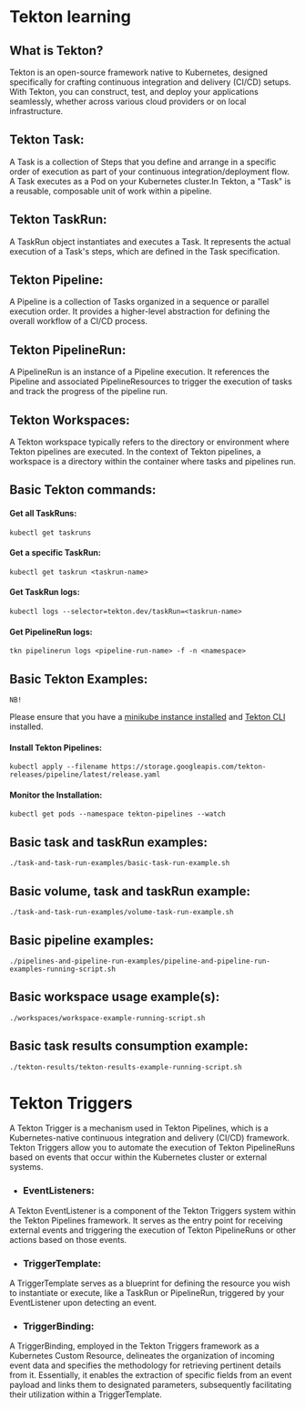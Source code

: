 # Tekton learning

## What is Tekton?

Tekton is an open-source framework native to Kubernetes, designed specifically for crafting continuous integration and delivery (CI/CD) setups. With Tekton, you can construct, test, and deploy your applications seamlessly, whether across various cloud providers or on local infrastructure.

## Tekton Task:

A Task is a collection of Steps that you define and arrange in a specific order of execution as part of your continuous integration/deployment flow. A Task executes as a Pod on your Kubernetes cluster.In Tekton, a "Task" is a reusable, composable unit of work within a pipeline.

## Tekton TaskRun:

A TaskRun object instantiates and executes a Task.
It represents the actual execution of a Task's steps, which are defined in the Task specification.

## Tekton Pipeline:

A Pipeline is a collection of Tasks organized in a sequence or parallel execution order. It provides a higher-level abstraction for defining the overall workflow of a CI/CD process.

## Tekton PipelineRun:

A PipelineRun is an instance of a Pipeline execution. It references the Pipeline and associated PipelineResources to trigger the execution of tasks and track the progress of the pipeline run.

## Tekton Workspaces:

A Tekton workspace typically refers to the directory or environment where Tekton pipelines are executed.
In the context of Tekton pipelines, a workspace is a directory within the container where tasks and pipelines run.

## Basic Tekton commands:

#### Get all TaskRuns:

```
kubectl get taskruns
```

#### Get a specific TaskRun:

```
kubectl get taskrun <taskrun-name>
```

#### Get TaskRun logs:

```
kubectl logs --selector=tekton.dev/taskRun=<taskrun-name>
```

#### Get PipelineRun logs:

```
tkn pipelinerun logs <pipeline-run-name> -f -n <namespace>
```

## Basic Tekton Examples:

`NB!`

Please ensure that you have a [minikube instance installed](https://minikube.sigs.k8s.io/docs/start/) and [Tekton CLI](https://tekton.dev/docs/cli/) installed.

#### Install Tekton Pipelines:

```
kubectl apply --filename https://storage.googleapis.com/tekton-releases/pipeline/latest/release.yaml
```

#### Monitor the Installation:

```
kubectl get pods --namespace tekton-pipelines --watch
```

## Basic task and taskRun examples:

```
./task-and-task-run-examples/basic-task-run-example.sh
```

## Basic volume, task and taskRun example:

```
./task-and-task-run-examples/volume-task-run-example.sh
```

## Basic pipeline examples:

```
./pipelines-and-pipeline-run-examples/pipeline-and-pipeline-run-examples-running-script.sh
```

## Basic workspace usage example(s):

```
./workspaces/workspace-example-running-script.sh
```

## Basic task results consumption example:

```
./tekton-results/tekton-results-example-running-script.sh
```

# Tekton Triggers

A Tekton Trigger is a mechanism used in Tekton Pipelines, which is a Kubernetes-native continuous integration and delivery (CI/CD) framework. Tekton Triggers allow you to automate the execution of Tekton PipelineRuns based on events that occur within the Kubernetes cluster or external systems.

* ### EventListeners:

A Tekton EventListener is a component of the Tekton Triggers system within the Tekton Pipelines framework. It serves as the entry point for receiving external events and triggering the execution of Tekton PipelineRuns or other actions based on those events.

* ### TriggerTemplate:

A TriggerTemplate serves as a blueprint for defining the resource you wish to instantiate or execute, like a TaskRun or PipelineRun, triggered by your EventListener upon detecting an event.

* ### TriggerBinding:

A TriggerBinding, employed in the Tekton Triggers framework as a Kubernetes Custom Resource, delineates the organization of incoming event data and specifies the methodology for retrieving pertinent details from it. Essentially, it enables the extraction of specific fields from an event payload and links them to designated parameters, subsequently facilitating their utilization within a TriggerTemplate.